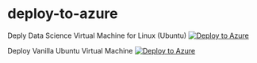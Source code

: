 # deploy-to-azure


Deply Data Science Virtual Machine for Linux (Ubuntu)
[![Deploy to Azure](https://azuredeploy.net/deploybutton.svg)](https://deploy.azure.com/?repository=https://github.com/huzferd/deploy-to-azure?ptmpl=azuredeploy.json)

Deploy Vanilla Ubuntu Virtual Machine
[![Deploy to Azure](https://azuredeploy.net/deploybutton.svg)](https://deploy.azure.com/?repository=https://github.com/huzferd/deploy-to-azure?ptmpl=azuredeploy-vanilla.json)